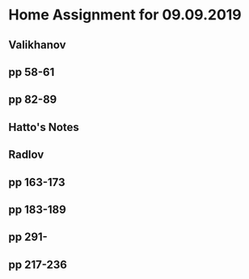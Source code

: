 # Home Assignment for 09.09.2019

## __Valikhanov__

## pp 58-61


## pp 82-89


## Hatto's Notes


## __Radlov__


## pp 163-173


## pp 183-189


## pp 291-


## pp 217-236
